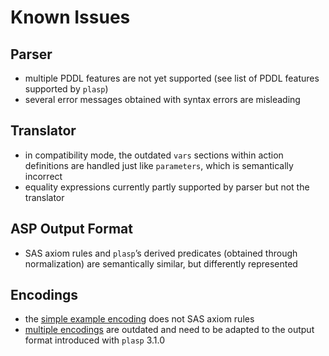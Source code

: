 # Known Issues

## Parser

- multiple PDDL features are not yet supported (see list of PDDL features supported by `plasp`)
- several error messages obtained with syntax errors are misleading

## Translator

- in compatibility mode, the outdated `vars` sections within action definitions are handled just like `parameters`, which is semantically incorrect
- equality expressions currently partly supported by parser but not the translator

## ASP Output Format

- SAS axiom rules and `plasp`’s derived predicates (obtained through normalization) are semantically similar, but differently represented

## Encodings

- the [simple example encoding](encodings/sequential-horizon.lp) does not SAS axiom rules
- [multiple encodings](encodings/outdated) are outdated and need to be adapted to the output format introduced with `plasp` 3.1.0
